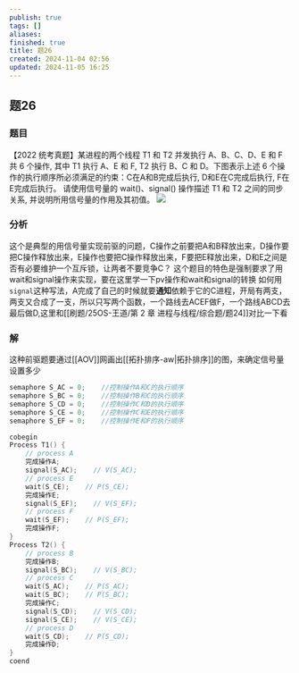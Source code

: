 ```yaml
---
publish: true
tags: []
aliases: 
finished: true
title: 题26
created: 2024-11-04 02:56
updated: 2024-11-05 16:25
---
```

## 题26
### 题目
【2022 统考真题】某进程的两个线程 T1 和 T2 并发执行 A、B、C、D、E 和 F 共 6 个操作, 其中 T1 执行 A、E 和 F, T2 执行 B、C 和 D。下图表示上述 6 个操作的执行顺序所必须满足的约束：C在A和B完成后执行, D和E在C完成后执行, F在E完成后执行。
请使用信号量的 wait()、signal() 操作描述 T1 和 T2 之间的同步关系, 并说明所用信号量的作用及其初值。
![](https://img.hwenyi.tech/202411041846261.webp)
### 分析
这个是典型的用信号量实现前驱的问题，C操作之前要把A和B释放出来，D操作要把C操作释放出来，E操作也要把C操作释放出来，F要把E释放出来，D和E之间是否有必要维护一个互斥锁，让两者不要竞争C？ 
这个题目的特色是强制要求了用wait和signal操作来实现，要在这里学一下pv操作和wait和signal的转换
如何用`signal`这种写法，A完成了自己的时候就要**通知**依赖于它的C进程，开局有两支，两支又合成了一支，所以只写两个函数，一个路线去ACEF做F，一个路线ABCD去最后做D,这里和[[刷题/25OS-王道/第 2 章 进程与线程/综合题/题24]]对比一下看
### 解
这种前驱题要通过[[AOV]]网画出[[拓扑排序-aw|拓扑排序]]的图，来确定信号量设置多少
```c
semaphore S_AC = 0;    //控制操作A和C的执行顺序
semaphore S_BC = 0;    //控制操作B和C的执行顺序
semaphore S_CD = 0;    //控制操作C和D的执行顺序
semaphore S_CE = 0;    //控制操作C和E的执行顺序
semaphore S_EF = 0;    //控制操作E和F的执行顺序

cobegin
Process T1() {
    // process A
    完成操作A;
    signal(S_AC);    // V(S_AC);
    // process E
    wait(S_CE);    // P(S_CE);
    完成操作E;
    signal(S_EF);    // V(S_EF);
    // process F
    wait(S_EF);    // P(S_EF);
    完成操作F;
}
Process T2() {
    // process B
    完成操作B;
    signal(S_BC);    // V(S_BC);
    // process C
    wait(S_AC);    // P(S_AC);
    wait(S_BC);    // P(S_BC);
    完成操作C;
    signal(S_CD);    // V(S_CD);
    signal(S_CE);    // V(S_CE);
    // process D
    wait(S_CD);    // P(S_CD);
    完成操作D;
}
coend
```

